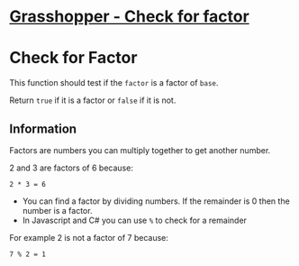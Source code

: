 # [Grasshopper - Check for factor](https://www.codewars.com/kata/grasshopper-check-for-factor "https://www.codewars.com/kata/55cbc3586671f6aa070000fb")

# Check for Factor

This function should test if the `factor` is a factor of `base`.

Return `true` if it is a factor or `false` if it is not.

## Information
Factors are numbers you can multiply together to get another number.

2 and 3 are factors of 6 because:
```
2 * 3 = 6
```


- You can find a factor by dividing numbers. If the remainder is 0 then the number is a factor.
- In Javascript and C# you can use `%` to check for a remainder

For example 2 is not a factor of 7 because:
```
7 % 2 = 1
```